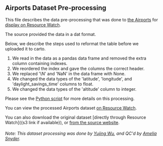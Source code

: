 ## Airports Dataset Pre-processing
This file describes the data pre-processing that was done to [the Airports](https://openflights.org/data.html) for [display on Resource Watch](https://resourcewatch.org/data/explore/c111725c-e1c5-467b-a367-742db1c70893).

The source provided the data in a dat format.

Below, we describe the steps used to reformat the table before we uploaded it to carto.

1. We read in the data as a pandas data frame and removed the extra column containing indexes.
2. We reordered the index and gave the columns the correct header.
3. We replaced '\N' and 'NaN' in the data frame with None.
4. We changed the data types of the 'latitude', 'longitude', and 'daylight_savings_time' columns to float.
5. We changed the data types of the 'altitude' column to integer.


Please see the [Python script](https://github.com/resource-watch/data-pre-processing/blob/master/com_002_airports/com_002_airports_processing.py) for more details on this processing.

You can view the processed Airports dataset [on Resource Watch](https://resourcewatch.org/data/explore/c111725c-e1c5-467b-a367-742db1c70893).

You can also download the original dataset [directly through Resource Watch]({s3 link if available}), or [from the source website](https://raw.githubusercontent.com/jpatokal/openflights/master/data/airports.dat).

###### Note: This dataset processing was done by [Yujing Wu](https://www.wri.org/profile/yujing-wu), and QC'd by [Amelia Snyder](https://www.wri.org/profile/amelia-snyder).
